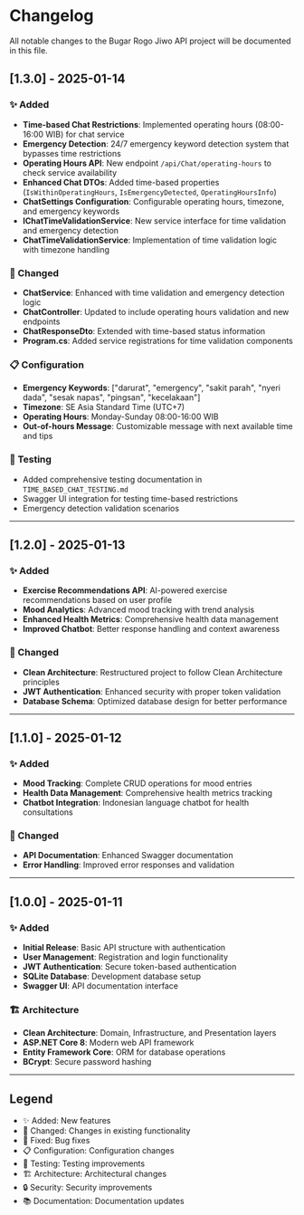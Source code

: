 # Changelog

All notable changes to the Bugar Rogo Jiwo API project will be documented in this file.

## [1.3.0] - 2025-01-14

### ✨ Added
- **Time-based Chat Restrictions**: Implemented operating hours (08:00-16:00 WIB) for chat service
- **Emergency Detection**: 24/7 emergency keyword detection system that bypasses time restrictions
- **Operating Hours API**: New endpoint `/api/Chat/operating-hours` to check service availability
- **Enhanced Chat DTOs**: Added time-based properties (`IsWithinOperatingHours`, `IsEmergencyDetected`, `OperatingHoursInfo`)
- **ChatSettings Configuration**: Configurable operating hours, timezone, and emergency keywords
- **IChatTimeValidationService**: New service interface for time validation and emergency detection
- **ChatTimeValidationService**: Implementation of time validation logic with timezone handling

### 🔧 Changed
- **ChatService**: Enhanced with time validation and emergency detection logic
- **ChatController**: Updated to include operating hours validation and new endpoints
- **ChatResponseDto**: Extended with time-based status information
- **Program.cs**: Added service registrations for time validation components

### 📋 Configuration
- **Emergency Keywords**: ["darurat", "emergency", "sakit parah", "nyeri dada", "sesak napas", "pingsan", "kecelakaan"]
- **Timezone**: SE Asia Standard Time (UTC+7)
- **Operating Hours**: Monday-Sunday 08:00-16:00 WIB
- **Out-of-hours Message**: Customizable message with next available time and tips

### 🧪 Testing
- Added comprehensive testing documentation in `TIME_BASED_CHAT_TESTING.md`
- Swagger UI integration for testing time-based restrictions
- Emergency detection validation scenarios

---

## [1.2.0] - 2025-01-13

### ✨ Added
- **Exercise Recommendations API**: AI-powered exercise recommendations based on user profile
- **Mood Analytics**: Advanced mood tracking with trend analysis
- **Enhanced Health Metrics**: Comprehensive health data management
- **Improved Chatbot**: Better response handling and context awareness

### 🔧 Changed
- **Clean Architecture**: Restructured project to follow Clean Architecture principles
- **JWT Authentication**: Enhanced security with proper token validation
- **Database Schema**: Optimized database design for better performance

---

## [1.1.0] - 2025-01-12

### ✨ Added
- **Mood Tracking**: Complete CRUD operations for mood entries
- **Health Data Management**: Comprehensive health metrics tracking
- **Chatbot Integration**: Indonesian language chatbot for health consultations

### 🔧 Changed
- **API Documentation**: Enhanced Swagger documentation
- **Error Handling**: Improved error responses and validation

---

## [1.0.0] - 2025-01-11

### ✨ Added
- **Initial Release**: Basic API structure with authentication
- **User Management**: Registration and login functionality
- **JWT Authentication**: Secure token-based authentication
- **SQLite Database**: Development database setup
- **Swagger UI**: API documentation interface

### 🏗️ Architecture
- **Clean Architecture**: Domain, Infrastructure, and Presentation layers
- **ASP.NET Core 8**: Modern web API framework
- **Entity Framework Core**: ORM for database operations
- **BCrypt**: Secure password hashing

---

## Legend
- ✨ Added: New features
- 🔧 Changed: Changes in existing functionality  
- 🐛 Fixed: Bug fixes
- 📋 Configuration: Configuration changes
- 🧪 Testing: Testing improvements
- 🏗️ Architecture: Architectural changes
- 🔒 Security: Security improvements
- 📚 Documentation: Documentation updates
